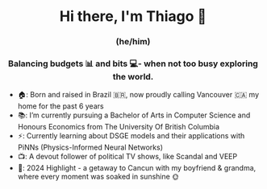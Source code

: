 <h1 align="center"> Hi there, I'm Thiago 🙉 </h2>

<h3 align="center"> (he/him) </h3>
<h3 align="center"> Balancing budgets 📊 and bits 💻- when not too busy exploring the world. </h3>

- 🏠: Born and raised in Brazil 🇧🇷, now proudly calling Vancouver 🇨🇦 my home for the past 6 years
- 📚: I’m currently pursuing a Bachelor of Arts in Computer Science and Honours Economics from The University Of British Columbia
- ⚡: Currently learning about DSGE models and their applications with PiNNs (Physics-Informed Neural Networks)
- 📺: A devout follower of political TV shows, like Scandal and VEEP
- 🌴: 2024 Highlight - a getaway to Cancun with my boyfriend & grandma, where every moment was soaked in sunshine 🌞

<!--
**thiagoamin/thiagoamin** is a ✨ _special_ ✨ repository because its `README.md` (this file) appears on your GitHub profile.

Here are some ideas to get you started:

- 🔭 I’m currently working on ...
- 🌱 I’m currently learning ...
- 👯 I’m looking to collaborate on ...
- 🤔 I’m looking for help with ...
- 💬 Ask me about ...
- 📫 How to reach me: ...
- 😄 Pronouns: ...
- ⚡ Fun fact: ...
-->
